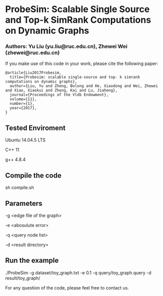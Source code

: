 <h1>ProbeSim: Scalable Single Source and Top-k SimRank Computations on Dynamic Graphs</h1>

<h3>Authors: Yu Liu (yu.liu@ruc.edu.cn), Zhewei Wei (zhewei@ruc.edu.cn)</h3>

<p>If you make use of this code in your work, please cite the following paper:</p>

<pre><code>@article{Liu2017Probesim,
  title={Probesim: scalable single-source and top- k simrank computations on dynamic graphs},
  author={Liu, Yu and Zheng, Bolong and He, Xiaodong and Wei, Zhewei and Xiao, Xiaokui and Zheng, Kai and Lu, Jiaheng},
  journal={Proceedings of the Vldb Endowment},
  volume={11},
  number={1},
  year={2017},
}
</code></pre>

<h2>Tested Enviroment</h2>

<p>Ubuntu 14.04.5 LTS </p>

<p>C++ 11</p>

<p>g++ 4.8.4</p>

<h2>Compile the code</h2>

<p>sh compile.sh</p>

<h2>Parameters</h2>

<p>-g &lt;edge file of the graph&gt;</p>
<p>-e &lt;abosulute error&gt;</p>
<p>-q &lt;query node list&gt;</p>
<p>-d &lt;result directory&gt;</p>

<h2>Run the example</h2>

<p>./ProbeSim -g dataset/toy_graph.txt -e 0.1 -q query/toy_graph.query -d result/toy_graph/</p>

<p>For any question of the code, please feel free to contact us.</p>
